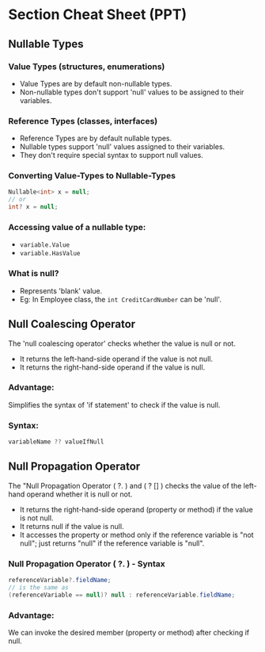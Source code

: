 
# Section Cheat Sheet (PPT)

## Nullable Types

### Value Types (structures, enumerations)
- Value Types are by default non-nullable types.
- Non-nullable types don't support 'null' values to be assigned to their variables.

### Reference Types (classes, interfaces)
- Reference Types are by default nullable types.
- Nullable types support 'null' values assigned to their variables.
- They don't require special syntax to support null values.

### Converting Value-Types to Nullable-Types
```csharp
Nullable<int> x = null;
// or
int? x = null;
```

### Accessing value of a nullable type:
- `variable.Value`
- `variable.HasValue`

### What is null?
- Represents 'blank' value.
- Eg: In Employee class, the `int CreditCardNumber` can be 'null'.

## Null Coalescing Operator
The 'null coalescing operator' checks whether the value is null or not.
- It returns the left-hand-side operand if the value is not null.
- It returns the right-hand-side operand if the value is null.

### Advantage:
Simplifies the syntax of 'if statement' to check if the value is null.

### Syntax:
```csharp
variableName ?? valueIfNull
```

## Null Propagation Operator
The "Null Propagation Operator ( ?. ) and ( ? [] ) checks the value of the left-hand operand whether it is null or not.
- It returns the right-hand-side operand (property or method) if the value is not null.
- It returns null if the value is null.
- It accesses the property or method only if the reference variable is "not null"; just returns "null" if the reference variable is "null".

### Null Propagation Operator ( ?. ) - Syntax
```csharp
referenceVariable?.fieldName;
// is the same as
(referenceVariable == null)? null : referenceVariable.fieldName;
```

### Advantage:
We can invoke the desired member (property or method) after checking if null.
